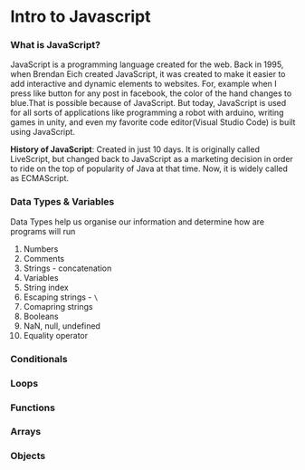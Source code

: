 # Intro to Javascript

### What is JavaScript?
JavaScript is a programming language created for the web. Back in 1995, when Brendan Eich created JavaScript, it was created to make it easier to add interactive and dynamic elements to websites. For, example when I press like button for any post in facebook, the color of the hand changes to blue.That is possible because of JavaScript.
But today, JavaScript is used for all sorts of applications like programming a robot with arduino, writing games in unity, and even my favorite code editor(Visual Studio Code) is built using JavaScript.

**History of JavaScript**: Created in just 10 days. It is originally called LiveScript, but changed back to JavaScript as a marketing decision in order to ride on the top of popularity of Java at that time. Now, it is widely called as ECMAScript. 

### Data Types & Variables
Data Types help us organise our information and determine how are programs will run
1. Numbers
2. Comments
3. Strings - concatenation
4. Variables
5. String index
6. Escaping strings - `\`
7. Comapring strings
8. Booleans
9. NaN, null, undefined
10. Equality operator

### Conditionals

### Loops

### Functions

### Arrays

### Objects